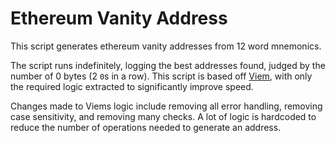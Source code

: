 # Ethereum Vanity Address
This script generates ethereum vanity addresses from 12 word mnemonics.

The script runs indefinitely, logging the best addresses found, judged by the number of 0 bytes (2 `0`s in a row).
This script is based off [Viem](https://github.com/wevm/viem), with only the required logic extracted to significantly improve speed.

Changes made to Viems logic include removing all error handling, removing case sensitivity, and removing many checks. A lot of logic is hardcoded to reduce the number of operations needed to generate an address.

